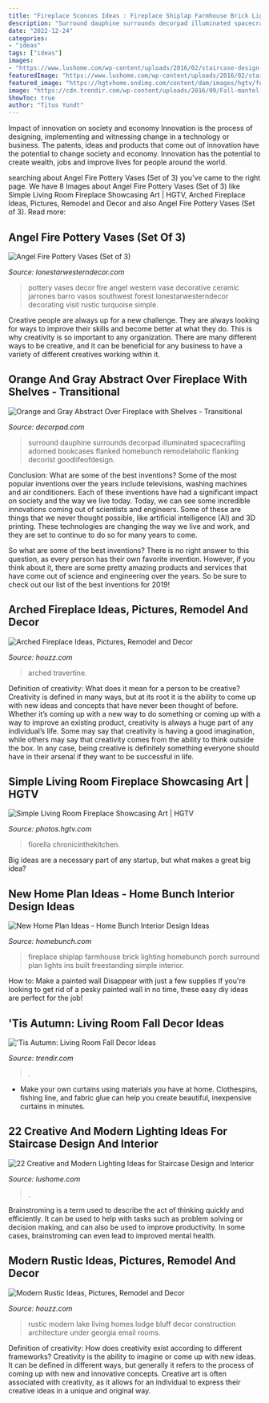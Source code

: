 ```yaml
---
title: "Fireplace Sconces Ideas : Fireplace Shiplap Farmhouse Brick Lighting Homebunch Porch Surround Plan Lights Ins Built Freestanding Simple Interior"
description: "Surround dauphine surrounds decorpad illuminated spacecrafting adorned bookcases flanked homebunch remodelaholic flanking decorist goodlifeofdesign"
date: "2022-12-24"
categories:
- "ideas"
tags: ["ideas"]
images:
- "https://www.lushome.com/wp-content/uploads/2016/02/staircase-design-lighting-ideas-19.jpg"
featuredImage: "https://www.lushome.com/wp-content/uploads/2016/02/staircase-design-lighting-ideas-19.jpg"
featured_image: "https://hgtvhome.sndimg.com/content/dam/images/hgtv/fullset/2012/6/12/0/DP_Fiorella-Design-Living-Room-Fireplace-Artwork_s3x4.jpg.rend.hgtvcom.966.1288.suffix/1400973778757.jpeg"
image: "https://cdn.trendir.com/wp-content/uploads/2016/09/Fall-mantel-decor-idea.jpg"
ShowToc: true
author: "Titus Yundt"
---
```



Impact of innovation on society and economy
Innovation is the process of designing, implementing and witnessing change in a technology or business. The patents, ideas and products that come out of innovation have the potential to change society and economy. Innovation has the potential to create wealth, jobs and improve lives for people around the world.

	

		
searching about Angel Fire Pottery Vases (Set of 3) you've came to the right page. We have 8 Images about Angel Fire Pottery Vases (Set of 3) like Simple Living Room Fireplace Showcasing Art | HGTV, Arched Fireplace Ideas, Pictures, Remodel and Decor and also Angel Fire Pottery Vases (Set of 3). Read more:
		
    
## Angel Fire Pottery Vases (Set Of 3)

<img loading=lazy src="https://sep.yimg.com/ay/yhst-74880200159874/angel-fire-pottery-vases-set-of-3-7.gif" onerror="this.onerror=null;this.src='https://tse1.mm.bing.net/th?id=OIP.QvydQk1axgCKcuaGnc_U_AHaGw&amp;pid=15.1';" alt="Angel Fire Pottery Vases (Set of 3)">

_Source: lonestarwesterndecor.com_

>pottery vases decor fire angel western vase decorative ceramic jarrones barro vasos southwest forest lonestarwesterndecor decorating visit rustic turquoise simple. 

	

Creative people are always up for a new challenge. They are always looking for ways to improve their skills and become better at what they do. This is why creativity is so important to any organization. There are many different ways to be creative, and it can be beneficial for any business to have a variety of different creatives working within it.

    
## Orange And Gray Abstract Over Fireplace With Shelves - Transitional

<img loading=lazy src="https://cdn.decorpad.com/photos/2015/10/23/gold-bamboo-sconce-dauphine-sconce-fireplace-with-built-in-open-bookcase.jpg" onerror="this.onerror=null;this.src='https://tse4.mm.bing.net/th?id=OIP.mFqvCa9uWTUI40oPxEOSwgHaLH&amp;pid=15.1';" alt="Orange and Gray Abstract Over Fireplace with Shelves - Transitional">

_Source: decorpad.com_

>surround dauphine surrounds decorpad illuminated spacecrafting adorned bookcases flanked homebunch remodelaholic flanking decorist goodlifeofdesign. 

	

Conclusion: What are some of the best inventions?
Some of the most popular inventions over the years include televisions, washing machines and air conditioners. Each of these inventions have had a significant impact on society and the way we live today. 
Today, we can see some incredible innovations coming out of scientists and engineers. Some of these are things that we never thought possible, like artificial intelligence (AI) and 3D printing. These technologies are changing the way we live and work, and they are set to continue to do so for many years to come. 

So what are some of the best inventions? There is no right answer to this question, as every person has their own favorite invention. However, if you think about it, there are some pretty amazing products and services that have come out of science and engineering over the years. So be sure to check out our list of the best inventions for 2019!

    
## Arched Fireplace Ideas, Pictures, Remodel And Decor

<img loading=lazy src="https://st.hzcdn.com/fimgs/adc140b00ec2721f_7921-w500-h666-b0-p0--traditional-family-room.jpg" onerror="this.onerror=null;this.src='https://tse1.mm.bing.net/th?id=OIP.UHFOCN3l9u2RcvpqCM4rcAHaJ3&amp;pid=15.1';" alt="Arched Fireplace Ideas, Pictures, Remodel and Decor">

_Source: houzz.com_

>arched travertine. 

	

Definition of creativity: What does it mean for a person to be creative?
Creativity is defined in many ways, but at its root it is the ability to come up with new ideas and concepts that have never been thought of before. Whether it’s coming up with a new way to do something or coming up with a way to improve an existing product, creativity is always a huge part of any individual’s life. Some may say that creativity is having a good imagination, while others may say that creativity comes from the ability to think outside the box. In any case, being creative is definitely something everyone should have in their arsenal if they want to be successful in life.

    
## Simple Living Room Fireplace Showcasing Art | HGTV

<img loading=lazy src="https://hgtvhome.sndimg.com/content/dam/images/hgtv/fullset/2012/6/12/0/DP_Fiorella-Design-Living-Room-Fireplace-Artwork_s3x4.jpg.rend.hgtvcom.966.1288.suffix/1400973778757.jpeg" onerror="this.onerror=null;this.src='https://tse1.mm.bing.net/th?id=OIP.looYPjNH3xieU_fCyDNiCwHaJ3&amp;pid=15.1';" alt="Simple Living Room Fireplace Showcasing Art | HGTV">

_Source: photos.hgtv.com_

>fiorella chronicinthekitchen. 

	

Big ideas are a necessary part of any startup, but what makes a great big idea? 

    
## New Home Plan Ideas - Home Bunch Interior Design Ideas

<img loading=lazy src="http://www.homebunch.com/wp-content/uploads/2016/11/Farmhouse-Fireplace-with-Brick-shiplap-and-barn-lighting.jpg" onerror="this.onerror=null;this.src='https://tse1.mm.bing.net/th?id=OIP.ckylg1ZLV_4H0ct9NScNMQHaLH&amp;pid=15.1';" alt="New Home Plan Ideas - Home Bunch Interior Design Ideas">

_Source: homebunch.com_

>fireplace shiplap farmhouse brick lighting homebunch porch surround plan lights ins built freestanding simple interior. 

	

How to: Make a painted wall Disappear with just a few supplies
If you're looking to get rid of a pesky painted wall in no time, these easy diy ideas are perfect for the job!

    
## &#039;Tis Autumn: Living Room Fall Decor Ideas

<img loading=lazy src="https://cdn.trendir.com/wp-content/uploads/2016/09/Fall-mantel-decor-idea.jpg" onerror="this.onerror=null;this.src='https://tse2.mm.bing.net/th?id=OIP.FOA5t-OjwJSeSHFkNm5EYAHaLH&amp;pid=15.1';" alt="&#039;Tis Autumn: Living Room Fall Decor Ideas">

_Source: trendir.com_

>. 

	

- Make your own curtains using materials you have at home. Clothespins, fishing line, and fabric glue can help you create beautiful, inexpensive curtains in minutes.

    
## 22 Creative And Modern Lighting Ideas For Staircase Design And Interior

<img loading=lazy src="https://www.lushome.com/wp-content/uploads/2016/02/staircase-design-lighting-ideas-19.jpg" onerror="this.onerror=null;this.src='https://tse3.mm.bing.net/th?id=OIP.DAZWIjYSCRekISlEGD2sFwHaE8&amp;pid=15.1';" alt="22 Creative and Modern Lighting Ideas for Staircase Design and Interior">

_Source: lushome.com_

>. 

	

Brainstroming is a term used to describe the act of thinking quickly and efficiently. It can be used to help with tasks such as problem solving or decision making, and can also be used to improve productivity. In some cases, brainstroming can even lead to improved mental health.

    
## Modern Rustic Ideas, Pictures, Remodel And Decor

<img loading=lazy src="https://st.hzcdn.com/fimgs/0c71cf2f03b6953e_0195-w500-h666-b0-p0--rustic-living-room.jpg" onerror="this.onerror=null;this.src='https://tse2.mm.bing.net/th?id=OIP.Q2dut9PZHRB4WfRr_Wd4FQHaJ3&amp;pid=15.1';" alt="Modern Rustic Ideas, Pictures, Remodel and Decor">

_Source: houzz.com_

>rustic modern lake living homes lodge bluff decor construction architecture under georgia email rooms. 

	

Definition of creativity: How does creativity exist according to different frameworks?
Creativity is the ability to imagine or come up with new ideas. It can be defined in different ways, but generally it refers to the process of coming up with new and innovative concepts. Creative art is often associated with creativity, as it allows for an individual to express their creative ideas in a unique and original way.


